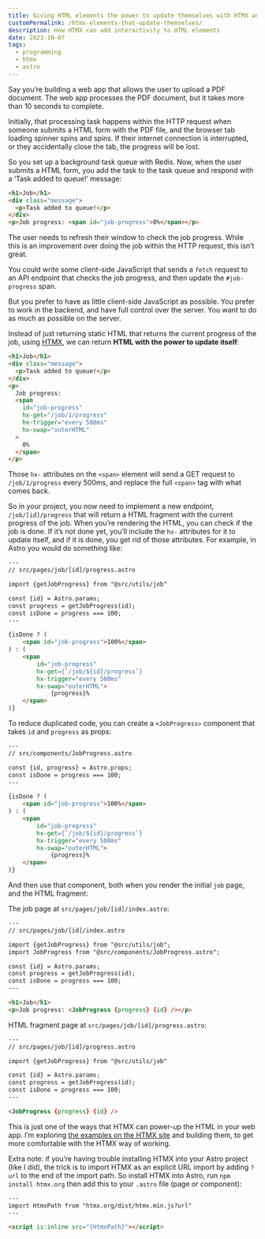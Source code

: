 ```yaml
---
title: Giving HTML elements the power to update themselves with HTMX and Astro
customPermalink: /htmx-elements-that-update-themselves/
description: How HTMX can add interactivity to HTML elements
date: 2023-10-07
tags:
  - programming
  - htmx
  - astro
---
```


Say you’re building a web app that allows the user to upload a PDF document. The web app processes the PDF document, but it takes more than 10 seconds to complete.

Initially, that processing task happens within the HTTP request when someone submits a HTML form with the PDF file, and the browser tab loading spinner spins and spins. If their internet connection is interrupted, or they accidentally close the tab, the progress will be lost.

So you set up a background task queue with Redis. Now, when the user submits a HTML form, you add the task to the task queue and respond with a ‘Task added to queue!’ message:

```html
<h1>Job</h1>
<div class="message">
  <p>Task added to queue!</p>
</div>
<p>Job progress: <span id="job-progress">0%</span></p>
```

The user needs to refresh their window to check the job progress. While this is an improvement over doing the job within the HTTP request, this isn’t great.

You could write some client-side JavaScript that sends a `fetch` request to an API endpoint that checks the job progress, and then update the `#job-progress` span.

But you prefer to have as little client-side JavaScript as possible. You prefer to work in the backend, and have full control over the server. You want to do as much as possible on the server.

Instead of just returning static HTML that returns the current progress of the job, using [HTMX](https://htmx.org/), we can return **HTML with the power to update itself**:

```html
<h1>Job</h1>
<div class="message">
  <p>Task added to queue!</p>
</div>
<p>
  Job progress:
  <span
    id="job-progress"
    hx-get="/job/1/progress"
    hx-trigger="every 500ms"
    hx-swap="outerHTML"
  >
    0%
  </span>
</p>
```

Those `hx-` attributes on the `<span>` element will send a GET request to `/job/1/progress` every 500ms, and replace the full `<span>` tag with what comes back.

So in your project, you now need to implement a new endpoint, `/job/[id]/progress` that will return a HTML fragment with the current progress of the job. When you’re rendering the HTML, you can check if the job is done. If it’s not done yet, you’ll include the `hx-` attributes for it to update itself, and if it is done, you get rid of those attributes. For example, in Astro you would do something like:

```html
---
// src/pages/job/[id]/progress.astro

import {getJobProgress} from "@src/utils/job"

const {id} = Astro.params;
const progress = getJobProgress(id);
const isDone = progress === 100;
---

{isDone ? (
	<span id="job-progress">100%</span>
) : (
	<span
		id="job-progress"
		hx-get={`/job/${id}/progress`}
		hx-trigger="every 500ms"
		hx-swap="outerHTML">
			{progress}%
	</span>
)}
```

To reduce duplicated code, you can create a `<JobProgress>` component that takes
`id` and `progress` as props:

```html
---
// src/components/JobProgress.astro

const {id, progress} = Astro.props;
const isDone = progress === 100;
---

{isDone ? (
	<span id="job-progress">100%</span>
) : (
	<span
		id="job-progress"
		hx-get={`/job/${id}/progress`}
		hx-trigger="every 500ms"
		hx-swap="outerHTML">
			{progress}%
	</span>
)}
```

And then use that component, both when you render the initial `job` page, and the HTML fragment:

The job page at `src/pages/job/[id]/index.astro`:

```html
---
// src/pages/job/[id]/index.astro

import {getJobProgress} from "@src/utils/job";
import JobProgress from "@src/components/JobProgress.astro";

const {id} = Astro.params;
const progress = getJobProgress(id);
const isDone = progress === 100;
---

<h1>Job</h1>
<p>Job progress: <JobProgress {progress} {id} /></p>
```

HTML fragment page at `src/pages/job/[id]/progress.astro`:

```html
---
// src/pages/job/[id]/progress.astro

import {getJobProgress} from "@src/utils/job"

const {id} = Astro.params;
const progress = getJobProgress(id);
const isDone = progress === 100;
---

<JobProgress {progress} {id} />
```

This is just one of the ways that HTMX can power-up the HTML in your web app. I’m exploring [the examples on the HTMX site](https://htmx.org/examples/) and building them, to get more comfortable with the HTMX way of working.

Extra note: if you’re having trouble installing HTMX into your Astro project (like I did), the trick is to import HTMX as an explicit URL import by adding `?url` to the end of the import path. So install HTMX into Astro, run `npm install htmx.org` then add this to your `.astro` file (page or component):

```html
---
import HtmxPath from "htmx.org/dist/htmx.min.js?url"
---

<script is:inline src="{HtmxPath}"></script>
```
